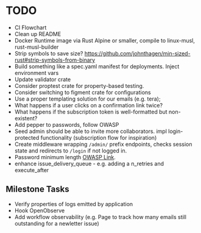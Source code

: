# TODO

- CI Flowchart
- Clean up README
- Docker Runtime image via Rust Alpine or smaller, compile to linux-musl, rust-musl-builder
- Strip symbols to save size? <https://github.com/johnthagen/min-sized-rust#strip-symbols-from-binary>
- Build something like a spec.yaml manifest for deployments. Inject environment vars
- Update validator crate
- Consider proptest crate for property-based testing.
- Consider switching to figment crate for configurations
- Use a proper templating solution for our emails (e.g. tera);
- What happens if a user clicks on a confirmation link twice?
- What happens if the subscription token is well-formatted but non-existent?
- Add pepper to passwords, follow OWASP
- Seed admin should be able to invite more collaborators. impl login-protected functionality (subscription flow for inspiration)
- Create middleware wrapping `/admin/` prefix endpoints, checks session state and redirects to `/login` if not logged in.
- Password minimum length [OWASP Link](https://github.com/OWASP/ASVS/blob/master/5.0/en/0x11-V2-Authentication.md).
- enhance issue_delivery_queue - e.g. adding a n_retries and execute_after

## Milestone Tasks

- Verify properties of logs emitted by application
- Hook OpenObserve
- Add workflow observability (e.g. Page to track how many emails still outstanding for a newletter issue)
